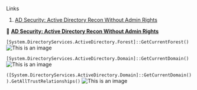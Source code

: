 Links

1. [AD Security: Active Directory Recon Without Admin Rights](https://adsecurity.org/?p=2535)





:book: [**AD Security: Active Directory Recon Without Admin Rights**](https://adsecurity.org/?p=2535)

```[System.DirectoryServices.ActiveDirectory.Forest]::GetCurrentForest()```
![This is an image](https://github.com/full-recover/Tutorial-Dump/blob/master/Research%20Notes/Results/AD-Security/GetCurrentForest.png)


 ```[System.DirectoryServices.ActiveDirectory.Domain]::GetCurrentDomain()```
![This is an image](https://github.com/full-recover/Tutorial-Dump/blob/master/Research%20Notes/Results/AD-Security/GetCurrentDomain().png)



```([System.DirectoryServices.ActiveDirectory.Domain]::GetCurrentDomain()).GetAllTrustRelationships()```
![This is an image](https://github.com/full-recover/Tutorial-Dump/blob/master/Research%20Notes/Results/AD-Security/ForestTrustRelationships.png)


